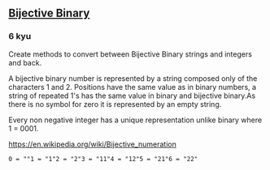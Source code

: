 <h2><a href=https://www.codewars.com/kata/58f5e53e663082f9aa000060/train/javascript target="_blank">Bijective Binary</a></h2><h3>6 kyu</h3><p>Create methods to convert between Bijective Binary strings and integers and back.</p><p>A bijective binary number is represented by a string composed only of the characters 1 and 2. Positions have the same value as in binary numbers, a string of repeated 1's has the same value in binary and bijective binary.As there is no symbol for zero it is represented by an empty string.</p><p>Every non negative integer has a unique representation unlike binary where 1 = 0001.</p><p><a href="https://en.wikipedia.org/wiki/Bijective_numeration" data-turbolinks="false" target="_blank">https://en.wikipedia.org/wiki/Bijective_numeration</a></p><pre><code>0 = ""1 = "1"2 = "2"3 = "11"4 = "12"5 = "21"6 = "22"</code></pre>